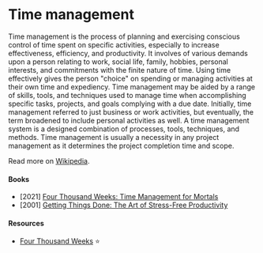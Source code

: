 # Time management

Time management is the process of planning and exercising conscious control of time spent on specific activities, especially to increase effectiveness, efficiency, and productivity. It involves of various demands upon a person relating to work, social life, family, hobbies, personal interests, and commitments with the finite nature of time. Using time effectively gives the person "choice" on spending or managing activities at their own time and expediency. Time management may be aided by a range of skills, tools, and techniques used to manage time when accomplishing specific tasks, projects, and goals complying with a due date. Initially, time management referred to just business or work activities, but eventually, the term broadened to include personal activities as well. A time management system is a designed combination of processes, tools, techniques, and methods. Time management is usually a necessity in any project management as it determines the project completion time and scope.

Read more on [Wikipedia](https://en.wikipedia.org/wiki/Time_management).

#### Books
- [2021] [Four Thousand Weeks: Time Management for Mortals](https://www.goodreads.com/book/show/54785515-four-thousand-weeks)
- [2001] [Getting Things Done: The Art of Stress-Free Productivity](https://www.goodreads.com/book/show/1633.Getting_Things_Done)

#### Resources
- [Four Thousand Weeks](https://leebyron.com/4000) ⭐

